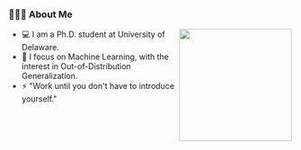 ### 👨🏻‍💻 About Me

<img align='right' src='https://user-images.githubusercontent.com/5713670/87202985-820dcb80-c2b6-11ea-9f56-7ec461c497c3.gif' width='200"'>

- 💻 I am a Ph.D. student at University of Delaware.
- 🌱 I focus on Machine Learning, with the interest in Out-of-Distribution Generalization.
- ⚡ "Work until you don't have to introduce yourself."
